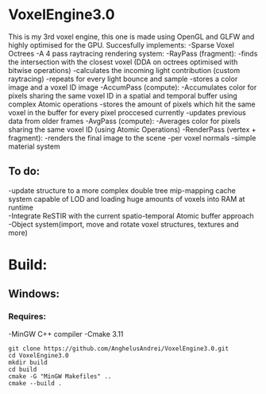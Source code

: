 # VoxelEngine3.0
This is my 3rd voxel engine, this one is made using OpenGL and GLFW and highly optimised for the GPU.
Succesfully implements:
-Sparse Voxel Octrees
-A 4 pass raytracing rendering system:
  -RayPass (fragment):
    -finds the intersection with the closest voxel (DDA on octrees optimised with bitwise operations)
    -calculates the incoming light contribution (custom raytracing)
    -repeats for every light bounce and sample
    -stores a color image and a voxel ID image
  -AccumPass (compute):
    -Accumulates color for pixels sharing the same voxel ID in a spatial and temporal buffer using complex Atomic operations 
    -stores the amount of pixels which hit the same voxel in the buffer for every pixel proccesed currently
    -updates previous data from older frames
  -AvgPass (compute):
    -Averages color for pixels sharing the same voxel ID (using Atomic Operations)
  -RenderPass (vertex + fragment):
    -renders the final image to the scene
-per voxel normals
-simple material system

## To do:
-update structure to a more complex double tree mip-mapping cache system capable of LOD and loading huge amounts of voxels into RAM at runtime  
-Integrate ReSTIR with the current spatio-temporal Atomic buffer approach
-Object system(import, move and rotate voxel structures, textures and more)

# Build:

## Windows:

### Requires:
-MinGW C++ compiler
-Cmake 3.11

```
git clone https://github.com/AnghelusAndrei/VoxelEngine3.0.git
cd VoxelEngine3.0
mkdir build
cd build
cmake -G "MinGW Makefiles" ..
cmake --build .
```
